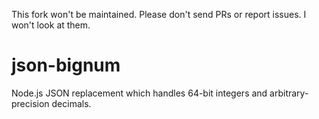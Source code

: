 This fork won't be maintained. Please don't send PRs or report issues. I won't look at them.

# json-bignum
Node.js JSON replacement which handles 64-bit integers and arbitrary-precision decimals.
